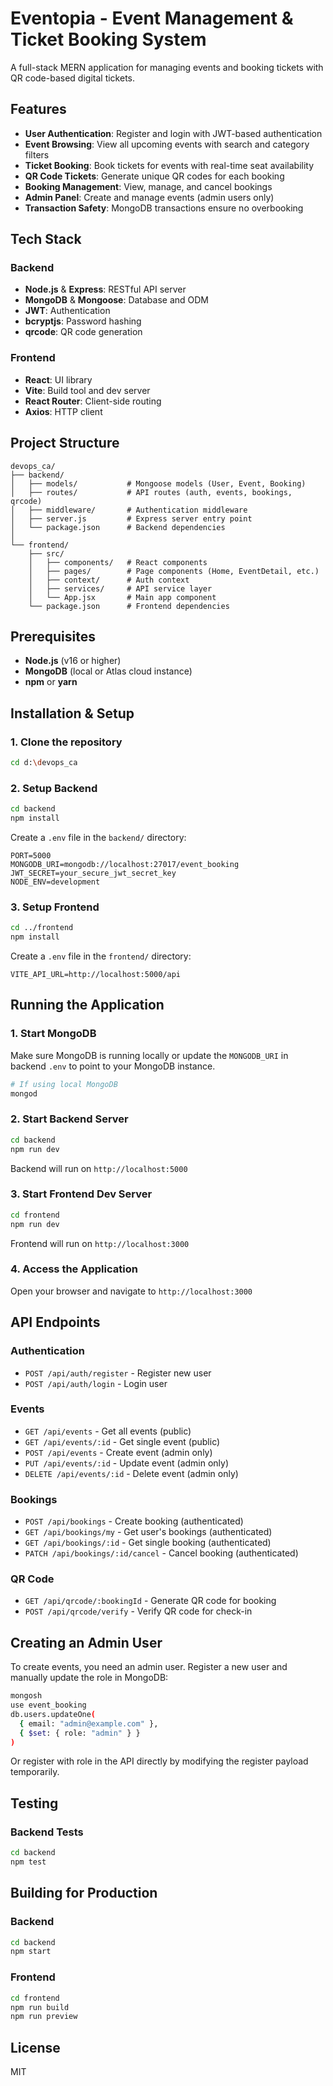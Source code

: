 # Eventopia - Event Management & Ticket Booking System

A full-stack MERN application for managing events and booking tickets with QR code-based digital tickets.

## Features

- **User Authentication**: Register and login with JWT-based authentication
- **Event Browsing**: View all upcoming events with search and category filters
- **Ticket Booking**: Book tickets for events with real-time seat availability
- **QR Code Tickets**: Generate unique QR codes for each booking
- **Booking Management**: View, manage, and cancel bookings
- **Admin Panel**: Create and manage events (admin users only)
- **Transaction Safety**: MongoDB transactions ensure no overbooking

## Tech Stack

### Backend
- **Node.js** & **Express**: RESTful API server
- **MongoDB** & **Mongoose**: Database and ODM
- **JWT**: Authentication
- **bcryptjs**: Password hashing
- **qrcode**: QR code generation

### Frontend
- **React**: UI library
- **Vite**: Build tool and dev server
- **React Router**: Client-side routing
- **Axios**: HTTP client

## Project Structure

```
devops_ca/
├── backend/
│   ├── models/           # Mongoose models (User, Event, Booking)
│   ├── routes/           # API routes (auth, events, bookings, qrcode)
│   ├── middleware/       # Authentication middleware
│   ├── server.js         # Express server entry point
│   └── package.json      # Backend dependencies
│
└── frontend/
    ├── src/
    │   ├── components/   # React components
    │   ├── pages/        # Page components (Home, EventDetail, etc.)
    │   ├── context/      # Auth context
    │   ├── services/     # API service layer
    │   └── App.jsx       # Main app component
    └── package.json      # Frontend dependencies
```

## Prerequisites

- **Node.js** (v16 or higher)
- **MongoDB** (local or Atlas cloud instance)
- **npm** or **yarn**

## Installation & Setup

### 1. Clone the repository

```bash
cd d:\devops_ca
```

### 2. Setup Backend

```bash
cd backend
npm install
```

Create a `.env` file in the `backend/` directory:

```env
PORT=5000
MONGODB_URI=mongodb://localhost:27017/event_booking
JWT_SECRET=your_secure_jwt_secret_key
NODE_ENV=development
```

### 3. Setup Frontend

```bash
cd ../frontend
npm install
```

Create a `.env` file in the `frontend/` directory:

```env
VITE_API_URL=http://localhost:5000/api
```

## Running the Application

### 1. Start MongoDB

Make sure MongoDB is running locally or update the `MONGODB_URI` in backend `.env` to point to your MongoDB instance.

```bash
# If using local MongoDB
mongod
```

### 2. Start Backend Server

```bash
cd backend
npm run dev
```

Backend will run on `http://localhost:5000`

### 3. Start Frontend Dev Server

```bash
cd frontend
npm run dev
```

Frontend will run on `http://localhost:3000`

### 4. Access the Application

Open your browser and navigate to `http://localhost:3000`

## API Endpoints

### Authentication
- `POST /api/auth/register` - Register new user
- `POST /api/auth/login` - Login user

### Events
- `GET /api/events` - Get all events (public)
- `GET /api/events/:id` - Get single event (public)
- `POST /api/events` - Create event (admin only)
- `PUT /api/events/:id` - Update event (admin only)
- `DELETE /api/events/:id` - Delete event (admin only)

### Bookings
- `POST /api/bookings` - Create booking (authenticated)
- `GET /api/bookings/my` - Get user's bookings (authenticated)
- `GET /api/bookings/:id` - Get single booking (authenticated)
- `PATCH /api/bookings/:id/cancel` - Cancel booking (authenticated)

### QR Code
- `GET /api/qrcode/:bookingId` - Generate QR code for booking
- `POST /api/qrcode/verify` - Verify QR code for check-in

## Creating an Admin User

To create events, you need an admin user. Register a new user and manually update the role in MongoDB:

```bash
mongosh
use event_booking
db.users.updateOne(
  { email: "admin@example.com" },
  { $set: { role: "admin" } }
)
```

Or register with role in the API directly by modifying the register payload temporarily.

## Testing

### Backend Tests

```bash
cd backend
npm test
```

## Building for Production

### Backend

```bash
cd backend
npm start
```

### Frontend

```bash
cd frontend
npm run build
npm run preview
```

## License

MIT
